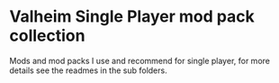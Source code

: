 # Valheim Single Player mod pack collection

Mods and mod packs I use and recommend for single player, for more details see the readmes in the sub folders.
